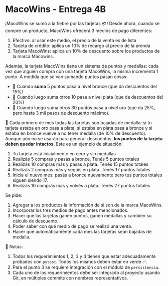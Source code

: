 # MacoWins - Entrega 4B

¡MacoWins se sumó a la fiebre por las tarjetas 💳! Desde ahora, cuando se compre un producto, MacoWins ofrecerá 3 medios de pago diferentes:

  1. Efectivo: al usar este medio, el precio de la venta es de lista
  2. Tarjeta de crédito: aplica un 10% de recargo al precio de la prenda
  3. Tarjeta MacoWins: aplica un 10% de descuento sobre los productos de la marca Macowins.

Además, la tarjeta MacoWins tiene un sistema de puntos y medallas: cada vez que alguien compra con una tarjeta MacoWins, la misma incrementa 1 punto. A medida que se van sumando puntos pasan cosas:

  * 🥉 Cuando **suma** 5 puntos pasa a nivel bronce (que da descuentos del 15%)
  * 🥈 Cuando luego suma otros 10 pasa a nivel plata (que da descuentos del 20%)
  * 🥇 Cuando luego suma otros 30 puntos pasa a nivel oro (que da 25%, pero hasta 3 mil pesos de descuento máximo).

📆 Cada primero de mes todas las tarjetas son bajadas de medalla: si tu tarjeta estaba en oro pasa a plata, si estaba en plata pasa a bronce y si estaba en bronce vuelve a no tener medalla (de 10% de descuento). Aunque aún no se usarán para generar descuentos, **los puntos de la tarjeta deben quedar intactos**. Este es un ejemplo de situación:

 1. Tu tarjeta está inicialmente en cero y sin medallas
 2. Realizás 5 compras y pasás a bronce. Tenés 5 puntos totales
 3. Realizás 10 compras más y pasas a plata. Tenés 15 puntos totales
 4. Realizás 2 compras más y seguís en plata. Tenés 17 puntos totales
 5. Inicia el nuevo mes: pasás a bronce nuevamente pero tus puntos totales siguen siendo 17.
 6. Realizás 10 comprás mas y volvés a plata. Tenés 27 puntos totales

Se pide:

1. Agregar a los productos la información de si son de la marca MacoWins.
2. Incorporar los tres medios de pago antes mencionados.
3. Hacer que las tarjetas ganen puntos, ganen medallas y cambien su cálculo de descuento.
4. Poder saber con qué medio de pago se realizó una venta.
5. Hacer que automáticamente cada mes las tarjetas sean bajadas de medalla.

🧪 Notas:

 1. Todos los requerimientos 1, 2, 3 y 4 tienen que estar adecuadamente probados con `pytest`. Todos los mismos deben estar en verde ✅.
 2. Para el punto 3 se requiere integración con el módulo de `persistencia`.
 3. Cada uno de los requerimientos debe ser integrado al proyecto usando Git, en múltiples commits con nombres representativos.
